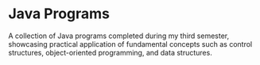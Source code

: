 # Java Programs
A collection of Java programs completed during my third semester, showcasing practical application of fundamental concepts such as control structures, object-oriented programming, and data structures.
